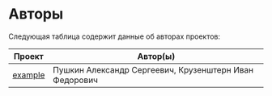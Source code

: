 # Авторы

Следующая таблица содержит данные об авторах проектов:

| Проект                                                                                     | Автор(ы) |
|--------------------------------------------------------------------------------------------| --- |
| [example](https://code.cloud.cosm-lab.science/itmo-teaching/highload-2025/src/branch/main) | Пушкин Александр Сергеевич, Крузенштерн Иван Федорович |